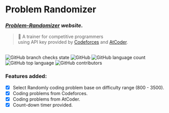 # Problem Randomizer
### *[Problem-Randomizer](https://decsp.github.io/Problem-Randomizer/) website.*
> :metal: A trainer for competitive programmers\
> using API key provided by [Codeforces](https://codeforces.com/) and [AtCoder](https://atcoder.jp/).

\
![GitHub branch checks state](https://img.shields.io/github/checks-status/DecSP/Problem-Randomizer/master)
![GitHub](https://img.shields.io/github/license/DecSP/Problem-Randomizer)
![GitHub language count](https://img.shields.io/github/languages/count/DecSP/Problem-Randomizer)
![GitHub top language](https://img.shields.io/github/languages/top/DecSP/Problem-Randomizer)
![GitHub contributors](https://img.shields.io/github/contributors/DecSP/Problem-Randomizer)

### Features added:
  - [X] Select Randomly coding problem base on difficulty range (800 - 3500).
  - [X] Coding problems from Codeforces.
  - [X] Coding problems from AtCoder.
  - [X] Count-down timer provided.
